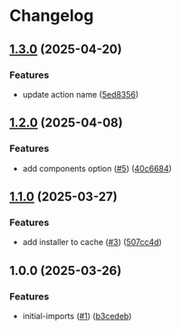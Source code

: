 # Changelog

## [1.3.0](https://github.com/nebetoxyz/setup-rust--action/compare/v1.2.0...v1.3.0) (2025-04-20)


### Features

* update action name ([5ed8356](https://github.com/nebetoxyz/setup-rust--action/commit/5ed835610ba19fa7a60a276d782a32ea3c4f0172))

## [1.2.0](https://github.com/nebetoxyz/setup-rust--action/compare/v1.1.0...v1.2.0) (2025-04-08)


### Features

* add components option ([#5](https://github.com/nebetoxyz/setup-rust--action/issues/5)) ([40c6684](https://github.com/nebetoxyz/setup-rust--action/commit/40c66841f0a86c95f996f2f0a43ffb437011f87f))

## [1.1.0](https://github.com/nebetoxyz/setup-rust--action/compare/v1.0.0...v1.1.0) (2025-03-27)


### Features

* add installer to cache ([#3](https://github.com/nebetoxyz/setup-rust--action/issues/3)) ([507cc4d](https://github.com/nebetoxyz/setup-rust--action/commit/507cc4def5ca8c4a31d6ea0094bda5a1b8063b64))

## 1.0.0 (2025-03-26)


### Features

* initial-imports ([#1](https://github.com/nebetoxyz/setup-rust--action/issues/1)) ([b3cedeb](https://github.com/nebetoxyz/setup-rust--action/commit/b3cedeb9e06a6866723e6652ccb92ad8c63cffeb))
